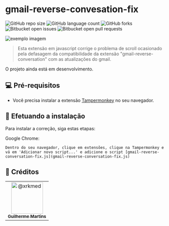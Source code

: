# gmail-reverse-convesation-fix

![GitHub repo size](https://img.shields.io/github/repo-size/iuricode/README-template?style=for-the-badge)
![GitHub language count](https://img.shields.io/github/languages/count/iuricode/README-template?style=for-the-badge)
![GitHub forks](https://img.shields.io/github/forks/iuricode/README-template?style=for-the-badge)
![Bitbucket open issues](https://img.shields.io/bitbucket/issues/iuricode/README-template?style=for-the-badge)
![Bitbucket open pull requests](https://img.shields.io/bitbucket/pr-raw/iuricode/README-template?style=for-the-badge)

<img src="exemplo-image.png" alt="exemplo imagem">

> Esta extensão em javascript corrige o problema de scroll ocasionado pela defasagem da compatibilidade da extensão "gmail-reverse-conversation" com as atualizações do gmail.

O projeto ainda está em desenvolvimento.


## 💻 Pré-requisitos

* Você precisa instalar a extensão [Tampermonkey](https://chrome.google.com/webstore/detail/tampermonkey/dhdgffkkebhmkfjojejmpbldmpobfkfo?hl=pt) no seu navegador.

## 🚀 Efetuando a instalação

Para instalar a correção, siga estas etapas:

Google Chrome:
```
Dentro do seu navegador, clique em extensões, clique na Tampermonkey e vá em 'Adicionar novo script...' e adicione o script [gmail-reverse-conversation-fix.js](gmail-reverse-conversation-fix.js)
```

## 🤝 Créditos

<table>
  <tr>
    <td align="center">
      <a href="#">
        <img src="https://avatars.githubusercontent.com/u/114001978" width="100px;" alt="@xrkmed"/><br>
        <sub>
          <b>Guilherme Martins</b>
        </sub>
      </a>
    </td>
  </tr>
</table>
